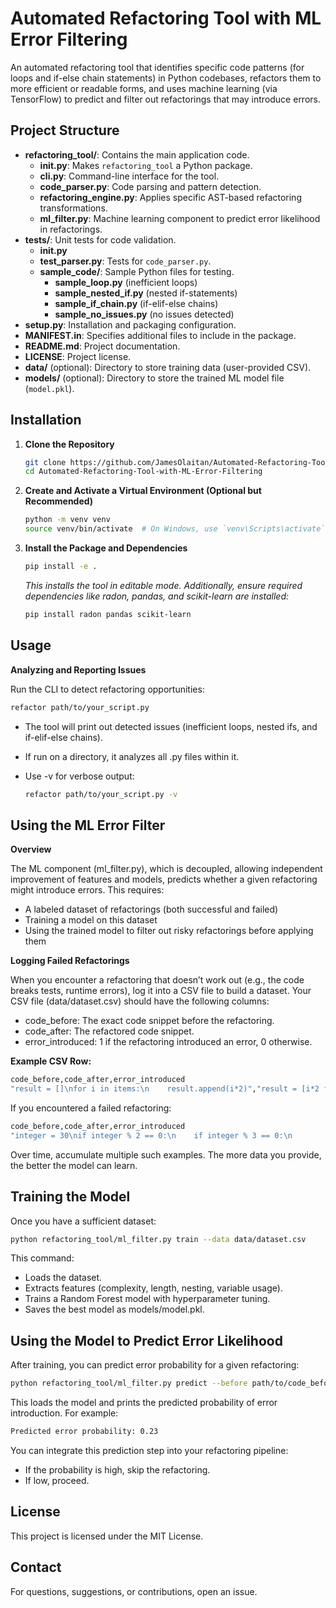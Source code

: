 # Automated Refactoring Tool with ML Error Filtering

An automated refactoring tool that identifies specific code patterns (for loops and if-else chain statements) in Python codebases, refactors them to more efficient or readable forms, and uses machine learning (via TensorFlow) to predict and filter out refactorings that may introduce errors.


## Project Structure

- **refactoring_tool/**: Contains the main application code.
  - **__init__.py**: Makes `refactoring_tool` a Python package.
  - **cli.py**: Command-line interface for the tool.
  - **code_parser.py**: Code parsing and pattern detection.
  - **refactoring_engine.py**: Applies specific AST-based refactoring transformations.
  - **ml_filter.py**: Machine learning component to predict error likelihood in refactorings.
- **tests/**: Unit tests for code validation.
  - **__init__.py**
  - **test_parser.py**: Tests for `code_parser.py`.
  - **sample_code/**: Sample Python files for testing.
    - **sample_loop.py** (inefficient loops)
    - **sample_nested_if.py** (nested if-statements)
    - **sample_if_chain.py** (if-elif-else chains)
    - **sample_no_issues.py** (no issues detected)
- **setup.py**: Installation and packaging configuration.
- **MANIFEST.in**: Specifies additional files to include in the package.
- **README.md**: Project documentation.
- **LICENSE**: Project license.
- **data/** (optional): Directory to store training data (user-provided CSV).
- **models/** (optional): Directory to store the trained ML model file (`model.pkl`).


## Installation

1. **Clone the Repository**

   ```bash
   git clone https://github.com/JamesOlaitan/Automated-Refactoring-Tool-with-ML-Error-Filtering.git
   cd Automated-Refactoring-Tool-with-ML-Error-Filtering
   ```
   
2. **Create and Activate a Virtual Environment (Optional but Recommended)**

   ```bash
   python -m venv venv
   source venv/bin/activate  # On Windows, use `venv\Scripts\activate`
   ```
   
3. **Install the Package and Dependencies**

   ```bash
   pip install -e .
   ```

   *This installs the tool in editable mode. Additionally, ensure required dependencies like radon, pandas, and scikit-learn are installed:*

   ```bash
   pip install radon pandas scikit-learn
   ```

## Usage

**Analyzing and Reporting Issues**

Run the CLI to detect refactoring opportunities:

   ```bash
   refactor path/to/your_script.py
   ```

- The tool will print out detected issues (inefficient loops, nested ifs, and if-elif-else chains).
- If run on a directory, it analyzes all .py files within it.
- Use -v for verbose output:

   ```bash
   refactor path/to/your_script.py -v
   ```

## Using the ML Error Filter

**Overview**

The ML component (ml_filter.py), which is decoupled, allowing independent improvement of features and models, predicts whether a given refactoring might introduce errors. This requires:
- A labeled dataset of refactorings (both successful and failed)
- Training a model on this dataset
- Using the trained model to filter out risky refactorings before applying them

**Logging Failed Refactorings**

When you encounter a refactoring that doesn’t work out (e.g., the code breaks tests, runtime errors), log it into a CSV file to build a dataset. Your CSV file (data/dataset.csv) should have the following columns:

- code_before: The exact code snippet before the refactoring.
- code_after: The refactored code snippet.
- error_introduced: 1 if the refactoring introduced an error, 0 otherwise.

**Example CSV Row:**

   ```bash
   code_before,code_after,error_introduced
"result = []\nfor i in items:\n    result.append(i*2)","result = [i*2 for i in items]",0
```

If you encountered a failed refactoring:

   ```bash
   code_before,code_after,error_introduced
"integer = 30\nif integer % 2 == 0:\n    if integer % 3 == 0:\n        print('divisible')","integer = 30\nif (integer % 2 == 0 and integer % 3 == 0):\n    print('divisible')",1
```

Over time, accumulate multiple such examples. The more data you provide, the better the model can learn.


## Training the Model

Once you have a sufficient dataset:

   ```bash
   python refactoring_tool/ml_filter.py train --data data/dataset.csv
   ```

This command:
- Loads the dataset.
- Extracts features (complexity, length, nesting, variable usage).
- Trains a Random Forest model with hyperparameter tuning.
- Saves the best model as models/model.pkl.

## Using the Model to Predict Error Likelihood

After training, you can predict error probability for a given refactoring:


   ```bash
   python refactoring_tool/ml_filter.py predict --before path/to/code_before.py --after path/to/code_after.py
   ```

   This loads the model and prints the predicted probability of error introduction. For example:
   ```bash
   Predicted error probability: 0.23
   ```

You can integrate this prediction step into your refactoring pipeline:
- If the probability is high, skip the refactoring.
- If low, proceed.

## License

This project is licensed under the MIT License.


## Contact

For questions, suggestions, or contributions, open an issue.